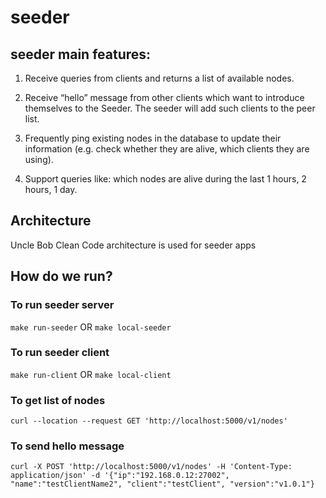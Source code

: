 # seeder

## seeder main features:

1. Receive queries from clients and returns a list of available nodes.

2. Receive “hello” message from other clients which want to introduce themselves to the Seeder. The seeder will add such clients to the peer list.

3. Frequently ping existing nodes in the database to update their information (e.g. check whether they are alive, which clients they are using).

4. Support queries like: which nodes are alive during the last 1 hours, 2 hours, 1 day.

## Architecture

Uncle Bob Clean Code architecture is used for seeder apps

## How do we run?

### To run seeder server
`make run-seeder`
OR
`make local-seeder`

### To run seeder client
`make run-client`
OR
`make local-client`

### To get list of nodes
`curl --location --request GET 'http://localhost:5000/v1/nodes'`

### To send hello message
`curl -X POST 'http://localhost:5000/v1/nodes' -H 'Content-Type: application/json' -d '{"ip":"192.168.0.12:27002", "name":"testClientName2", "client":"testClient", "version":"v1.0.1"}`

